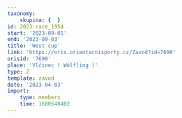 ```yaml
---
taxonomy:
    skupina: {  }
id: 2023-race_1954
start: '2023-09-01'
end: '2023-09-03'
title: 'West cup'
link: 'https://oris.orientacnisporty.cz/Zavod?id=7690'
orisid: '7690'
place: 'Vlčinec ( Wölfling )'
type: Z
template: zavod
date: '2023-04-03'
import:
    type: members
    time: 1680548402
---
```


